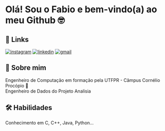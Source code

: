 
# Olá! Sou o Fabio e bem-vindo(a) ao meu Github 🤓


## 🔗 Links
[![instagram](https://img.shields.io/badge/Instagram-E4405F?style=for-the-badge&logo=instagram&logoColor=white)](https://instagram.com/fabao.mats)
[![linkedin](https://img.shields.io/badge/linkedin-0A66C2?style=for-the-badge&logo=linkedin&logoColor=white)](https://www.linkedin.com/in/fabioeizomatsumoto/)
[![gmail](https://img.shields.io/badge/Gmail-D14836?style=for-the-badge&logo=gmail&logoColor=white)](https://mail.google.com/mail/u/0/?tab=rm&ogbl#inbox)


## 🚀 Sobre mim
Engenheiro de Computação em formação pela UTFPR - Câmpus Cornélio Procópio 💪  
Engenheiro de Dados do Projeto Analisia


## 🛠 Habilidades
Conhecimento em C, C++, Java, Python...
